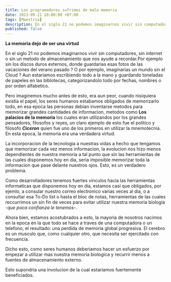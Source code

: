 ```yaml
---
title: Los programadores sufrimos de mala memoria
date: 2023-09-21 10:00:00 +07:00
tags: [Maestria]
description: En el siglo 21 no podemos imaginarnos vivir sin computadores, sin internet o sin un metodo de almacenamiento que nos ayude a recordar.
published: false
---
```


**La memoria dejo de ser una virtud**

En el siglo 21 no podemos imaginarnos vivir sin computadores, sin internet o sin un metodo de almacenamiento que nos ayude a recordar.Por ejemplo sin los discos duros externos, donde guardarias esas fotos de las vacaciones del verano pasado ? O por ejemplo, imaginarias un mundo sin el Cloud ? Aun estariamos escribiendo todo a la mano y guardando toneladas de papeles en las biblotecas, categorizandolo todo por fechas, nombres o por orden alfabetico. 

Pero imaginemos mucho antes de esto, era aun peor, cuando nisiquiera existia el papel, los seres humanos estabamos obligados de memorizarlo todo, en esa epoca las personas debian inventarse metodos para memorizar grandes cantidades de informacion, metodos como **Los palacios de la memoria** los cuales eran utilizandos por los grandes pensadores, filosofos y reyes, un claro ejemplo de esto fue el politico y filosofo ***Ciceron*** quien fue uno de los primeros en utilizar la mnemotecnia. En esta epoca, la memoria era una verdadera virtud. 

La incorporacion de la tecnologia a nuestras vidas a hecho que tengamos que memorizar cada vez menos informacion, la evolucion nos hizo menos dependientes de nuestra memoria a tal punto que sin las herramientas de las cuales disponemos hoy en dia, seria imposible memorizar toda la informacion que pase delante nuestros ojos. Esto, es un verdadero problema.

Como desarrolladores tenemos fuertes vinculos hacia las herramientas informaticas que disponemos hoy en dia, estamos casi que obligados, por ejemlo, a consular nuestro correo electronico varias veces al dia,  o a consultar esa To-Do list o hasta el bloc de notas, herramientas de las cuales reccurrimos un sin fin de veces para evitar utilizar nuestra memoria biologia *-que poca confianza le tenemos-*.

Ahora bien, estamos acostubrados a esto, la mayoria de nosotros nacimos en la epoca en la que todo se hace a traves de una computadora o un telefono, el resultado: una perdida de memoria global progresiva. El cerebro es un musculo que, como cualquier otro, que necesita ser ejercitado con frecuencia.

Dicho esto, como seres humanos deberiamos hacer un esfuerzo por empezar a utilizar mas nuestra memoria biologica y recurrir menos a fuentes de almacenamiento externo.

Esto supondria una involucion de la cual estariamos fuertemente beneficiados.
